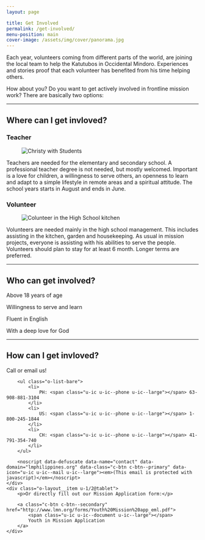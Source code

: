 ```yaml
---
layout: page

title: Get Involved
permalink: /get-involved/
menu-position: main
cover-image: /assets/img/cover/panorama.jpg
---
```


Each year, volunteers coming from different parts of the world, are joining the local team to help the Katutubos in Occidental Mindoro. Experiences and stories proof that each volunteer has benefited from his time helping others.

How about you? Do you want to get actively involved in frontline mission work? There are basically two options:

---

## Where can I get invloved?

### Teacher

<figure class="c-figure c-figure--left u-1/3">
    <img class="u-zoom u-zoom--3x u-zoom--left" alt="Christy with Students" src="{{site.img_dir}}/2017/07/christys-students-800.jpg">
</figure>

Teachers are needed for the elementary and secondary school. A professional teacher degree is not needed, but mostly welcomed. Important is a love for children, a willingness to serve others, an openness to learn and adapt to a simple lifestyle in remote areas and a spiritual attitude. The school years starts in August and ends in June.


### Volunteer

<figure class="c-figure c-figure--left u-1/3">
    <img class="u-zoom u-zoom--3x u-zoom--left" alt="Colunteer in the High School kitchen" src="{{site.img_dir}}/2017/05/volunteer-in-kitchen.jpg">
</figure>

Volunteers are needed mainly in the high school management. This includes assisting in the kitchen, garden and housekeeping. As usual in mission projects, everyone is assisting with his abilities to serve the people.
Volunteers should plan to stay for at least 6 month. Longer terms are preferred.

---

## Who can get involved?

<div class="o-pack o-pack--tiny u-text-center">
    <div class="o-pack__item o-box o-box--small c-box c-box--secondary">
        <p class="u-ic u-ic--check u-ic--huge"></p>
        <p>Above 18 years of age</p>
    </div>
    <div class="o-pack__item o-box o-box--small c-box c-box--secondary">
        <p class="u-ic u-ic--check u-ic--huge"></p>
        <p>Willingness to serve and learn</p>
    </div>
    <div class="o-pack__item o-box o-box--small c-box c-box--secondary">
        <p class="u-ic u-ic--check u-ic--huge"></p>
        <p>Fluent in English</p>
    </div>
    <div class="o-pack__item o-box o-box--small c-box c-box--secondary">
        <p class="u-ic u-ic--check u-ic--huge"></p>
        <p>With a deep love for God</p>
    </div>
</div>

---

## How can I get invloved?

<div class="o-layout">
    <div class="o-layout__item u-1/2@tablet">
        <p>Call or email us!</p>

        <ul class="o-list-bare">
            <li>
                PH: <span class="u-ic u-ic--phone u-ic--large"></span> 63-908-881-3104
            </li>
            <li>
                US: <span class="u-ic u-ic--phone u-ic--large"></span> 1-800-245-1844
            </li>
            <li>
                CH: <span class="u-ic u-ic--phone u-ic--large"></span> 41-791-354-740
            </li>
        </ul>

        <noscript data-defuscate data-name="contact" data-domain="lmphilippines.org" data-class="c-btn c-btn--primary" data-icon="u-ic u-ic--mail u-ic--large"><em>(This email is protected with javascript)</em></noscript>
    </div>
    <div class="o-layout__item u-1/2@tablet">
        <p>Or directly fill out our Mission Application form:</p>

        <a class="c-btn c-btn--secondary" href="http://www.lmn.org/forms/Youth%20Mission%20app_eml.pdf">
            <span class="u-ic u-ic--document u-ic--large"></span>
            Youth in Mission Application
        </a>
    </div>
</div>
